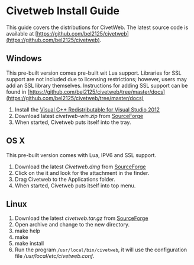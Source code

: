 Civetweb Install Guide
====

This guide covers the distributions for CivetWeb.  The latest source code is available at [https://github.com/bel2125/civetweb](https://github.com/bel2125/civetweb).

Windows
---

This pre-built version comes pre-built wit Lua support. Libraries for SSL support are not included due to licensing restrictions;
however, users may add an SSL library themselves.
Instructions for adding SSL support can be found in [https://github.com/bel2125/civetweb/tree/master/docs](https://github.com/bel2125/civetweb/tree/master/docs)

1. Install the [Visual C++ Redistributable for Visual Studio 2012](http://www.microsoft.com/en-us/download/details.aspx?id=30679)
2. Download latest *civetweb-win.zip* from [SourceForge](https://sourceforge.net/projects/civetweb/files/)
3. When started, Civetweb puts itself into the tray.

OS X
---

This pre-built version comes with Lua, IPV6 and SSL support.

1. Download the latest *Civetweb.dmg* from [SourceForge](https://sourceforge.net/projects/civetweb/files/)
2. Click on the it and look for the attachment in the finder.
4. Drag Civetweb to the Applications folder.
5. When started, Civetweb puts itself into top menu.

Linux
---

1. Download the latest *civetweb.tar.gz* from [SourceForge](https://sourceforge.net/projects/civetweb/files/)
2. Open archive and change to the new directory.
3. make help
4. make
5. make install
6. Run the program ```/usr/local/bin/civetweb```, it will use the configuration file */usr/local/etc/civetweb.conf*.
